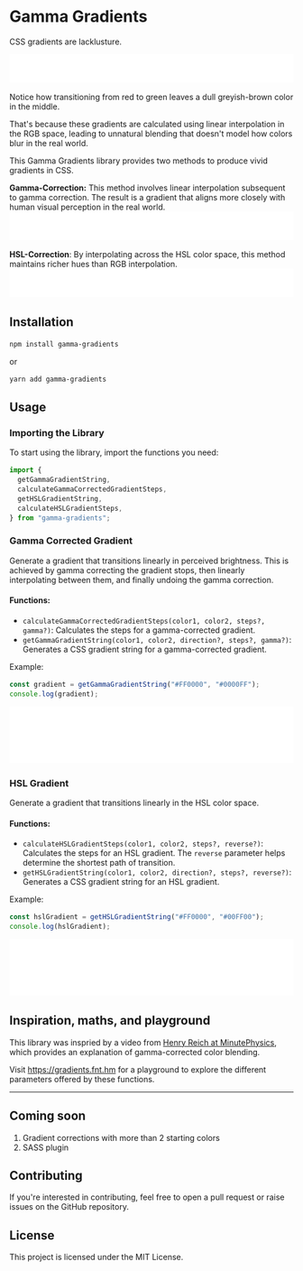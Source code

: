 # Gamma Gradients

CSS gradients are lacklusture.

<img src="readme/css.svg" width="100%" height="50" alt="CSS gradients" />

Notice how transitioning from red to green leaves a dull greyish-brown color in the middle.

That's because these gradients are calculated using linear interpolation in the RGB space, leading to unnatural blending that doesn't model how colors blur in the real world.

This Gamma Gradients library provides two methods to produce vivid gradients in CSS.

**Gamma-Correction:** This method involves linear interpolation subsequent to gamma correction. The result is a gradient that aligns more closely with human visual perception in the real world.
<img src="readme/gamma.svg" width="100%" height="50" alt="Gamma-corrected gradients" />

**HSL-Correction**: By interpolating across the HSL color space, this method maintains richer hues than RGB interpolation.
<img src="readme/hsl.svg" width="100%" height="50" alt="HSL-interpolated gradients" />

## Installation

```bash
npm install gamma-gradients
```

or

```bash
yarn add gamma-gradients
```

## Usage

### Importing the Library

To start using the library, import the functions you need:

```typescript
import {
  getGammaGradientString,
  calculateGammaCorrectedGradientSteps,
  getHSLGradientString,
  calculateHSLGradientSteps,
} from "gamma-gradients";
```

### Gamma Corrected Gradient

Generate a gradient that transitions linearly in perceived brightness. This is achieved by gamma correcting the gradient stops, then linearly interpolating between them, and finally undoing the gamma correction.

#### Functions:

- `calculateGammaCorrectedGradientSteps(color1, color2, steps?, gamma?)`: Calculates the steps for a gamma-corrected gradient.
- `getGammaGradientString(color1, color2, direction?, steps?, gamma?)`: Generates a CSS gradient string for a gamma-corrected gradient.

Example:

```typescript
const gradient = getGammaGradientString("#FF0000", "#0000FF");
console.log(gradient);
```

<img src="readme/gamma-compare.svg" width="100%" height="100" alt="CSS vs gamma gradients" />

### HSL Gradient

Generate a gradient that transitions linearly in the HSL color space.

#### Functions:

- `calculateHSLGradientSteps(color1, color2, steps?, reverse?)`: Calculates the steps for an HSL gradient. The `reverse` parameter helps determine the shortest path of transition.
- `getHSLGradientString(color1, color2, direction?, steps?, reverse?)`: Generates a CSS gradient string for an HSL gradient.

Example:

```typescript
const hslGradient = getHSLGradientString("#FF0000", "#00FF00");
console.log(hslGradient);
```

<img src="readme/hsl-compare.svg" width="100%" height="100" alt="CSS vs HSL gradients" />

## Inspiration, maths, and playground

This library was inspried by a video from [Henry Reich at MinutePhysics](https://www.youtube.com/watch?v=LKnqECcg6Gw), which provides an explanation of gamma-corrected color blending.

Visit https://gradients.fnt.hm for a playground to explore the different parameters offered by these functions.

---

## Coming soon

1. Gradient corrections with more than 2 starting colors
2. SASS plugin

## Contributing

If you're interested in contributing, feel free to open a pull request or raise issues on the GitHub repository.

## License

This project is licensed under the MIT License.
